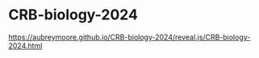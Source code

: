 # CRB-biology-2024

https://aubreymoore.github.io/CRB-biology-2024/reveal.js/CRB-biology-2024.html


